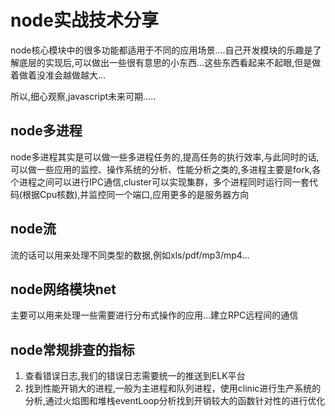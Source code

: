 # node实战技术分享

node核心模块中的很多功能都适用于不同的应用场景....自己开发模块的乐趣是了解底层的实现后,可以做出一些很有意思的小东西...这些东西看起来不起眼,但是做着做着没准会越做越大...

所以,细心观察,javascript未来可期.....

## node多进程

node多进程其实是可以做一些多进程任务的,提高任务的执行效率,与此同时的话,可以做一些应用的监控、操作系统的分析、性能分析之类的,多进程主要是fork,各个进程之间可以进行IPC通信,cluster可以实现集群，多个进程同时运行同一套代码(根据Cpu核数),并监控同一个端口,应用更多的是服务器方向



## node流

流的话可以用来处理不同类型的数据,例如xls/pdf/mp3/mp4...

## node网络模块net

主要可以用来处理一些需要进行分布式操作的应用...建立RPC远程间的通信

## node常规排查的指标

1. 查看错误日志,我们的错误日志需要统一的推送到ELK平台
2. 找到性能开销大的进程,一般为主进程和队列进程，使用clinic进行生产系统的分析,通过火焰图和堆栈eventLoop分析找到开销较大的函数针对性的进行优化


















